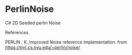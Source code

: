 # PerlinNoise
C# 2D Seeded perlin Noise

References

PERLIN , K.,Improved Noise reference implementation.
from https://mrl.cs.nyu.edu/~perlin/noise/
